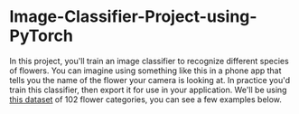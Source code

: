 # Image-Classifier-Project-using-PyTorch

In this project, you'll train an image classifier to recognize different species of flowers. 
You can imagine using something like this in a phone app that tells you the name of the flower your camera is looking at.
In practice you'd train this classifier, then export it for use in your application. 
We'll be using [this dataset](http://www.robots.ox.ac.uk/~vgg/data/flowers/102/index.html) of 102 flower categories, 
you can see a few examples below. 
